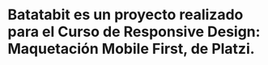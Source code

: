 # Batatabit es un proyecto realizado para el Curso de Responsive Design: Maquetación Mobile First, de Platzi.
